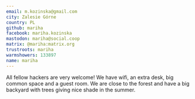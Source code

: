 ```yaml
---
email: m.kozinska@gmail.com
city: Zalesie Górne
country: PL
github: mariha
facebook: mariha.kozinska
mastodon: mariha@social.coop
matrix: @mariha:matrix.org
trustroots: mariha
warmshowers: 133897
name: mariha
---
```


All fellow hackers are very welcome! We have wifi, an extra desk, big common space and a guest room. We are close to the forest and have a big backyard with trees giving nice shade in the summer.
